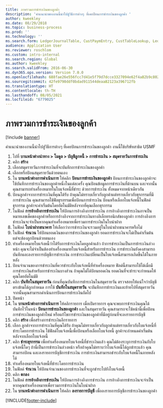 ```yaml
---
title: ภาพรวมการชำระเงินของลูกค้า
description: 'คำแนะนำของงานนี้นำไปสู่วิธีการต่างๆ ที่เคยป้อนการชำระเงินของลูกค้า '
author: kweekley
ms.date: 08/29/2018
ms.topic: business-process
ms.prod: ''
ms.technology: ''
ms.search.form: LedgerJournalTable, CustPaymEntry, CustTableLookup, LedgerJournalTransCustPaym, CustOpenTrans, BankAccountTableLookUp
audience: Application User
ms.reviewer: roschlom
ms.custom: intro-internal
ms.search.region: Global
ms.author: kweekley
ms.search.validFrom: 2016-06-30
ms.dyn365.ops.version: Version 7.0.0
ms.openlocfilehash: 688fae26e556fcc7d41e5f79d7dcce3327094e62f4a82b9c802efac8072f47b9
ms.sourcegitcommit: 42fe9790ddf0bdad911544deaa82123a396712fb
ms.translationtype: HT
ms.contentlocale: th-TH
ms.lasthandoff: 08/05/2021
ms.locfileid: "6779025"
---
```

# <a name="customer-payment-overview"></a>ภาพรวมการชำระเงินของลูกค้า

[!include [banner](../../includes/banner.md)]

คำแนะนำของงานนี้นำไปสู่วิธีการต่างๆ ที่เคยป้อนการชำระเงินของลูกค้า  งานนี้ใช้บริษัทสาธิต USMF 

1. ไปที่ **บานหน้าต่างนำทาง > โมดูล > บัญชีลูกหนี้ > การชำระเงิน > สมุดรายวันการชำระเงิน**
2. คลิก **สร้าง**
3. เลือกสมุดรายวันการชำระเงินที่จะบันทึกการชำระเงินของลูกค้า
4. เลือกหรือป้อนสมุดรายวันด้วยตนเอง
5. ใน **บานหน้าต่างการดำเนินการ** ให้คลิก **ป้อนการชำระเงินของลูกค้า** ป้อนการชำระเงินของลูกค้าจะใช้บันทึกการชำระเงินของลูกค้าหนึ่งในแต่ละครั้ง  คุณป้อนข้อมูลการชำระเงินที่ด้านบน และจากนั้น คุณสามารถทำเครื่องหมายในใบแจ้งหนี้ที่ชำระ ด้วยการชำระเงิน ทั้งหมดจากหน้าเดียวกัน  
6. ป้อนลูกค้าจากการชำระเงินที่คุณได้รับ ถ้าคุณไม่ทราบเกี่ยวกับลูกค้าแต่ทราบเกี่ยวกับธุรกรรมที่มีการชำระเงิน คุณสามารถใช้ฟิลธุรกรรมเพื่อป้อนการชำระเงิน  ป้อนหรือเลือกใบแจ้งหนี้ในฟิลด์ธุรกรรม  ลูกค้าจะค่าเริ่มต้นโดยอัตโนมัติหลังจากที่คุณเลือกธุรกรรม
7. ในฟิลด์ **การอ้างอิงการชำระเงิน** ให้ป้อนการอ้างอิงการชำระเงิน การอ้างอิงการชำระเงินอาจเป็นหมายเลขเช็คของลูกค้าหรือการอ้างอิงจากการชำระเงินทางอิเล็กทรอนิกส์ของลูกค้า  การอ้างอิงการชำระเงินจะจำเป็นหากคุณทำเครื่องหมายเพื่อรวมการชำระเงินในใบนำฝาก  
8. ในฟิลด์ **ใบนำฝากธนาคาร** ให้เลือกว่าการชำระเงินจะรวมอยู่ในใบนำฝากธนาคารหรือไม่ 
9. ในฟิลด์ **จำนวน** ให้ป้อนยอดเงินของการชำระเงินของลูกค้า ยอดการชำระเงินจะไม่เป็นค่าเริ่มต้น  แต่จะต้องถูกป้อนด้วยตนเอง 
10. ทำเครื่องหมายใบแจ้งหนี้ว่าได้รับการชำระเงินโดยลูกค้าแล้ว ถ้าการชำระเงินเป็นการชำระเงินล่วงหน้า คุณจะไม่จำเป็นต้องทำเครื่องหมายใบแจ้งหนี้สำหรับการชำระเงิน  การชำระเงินยังคงสามารถบันทึกและลงรายการบัญชีการชำระเงิน  การชำระเงินเปลี่ยนเป็นใบแจ้งหนี้สามารถเกิดขึ้นได้ในภายหลัง
11. ป้อนจำนวนของการชำระเงินที่ควรชำระกับใบแจ้งหนี้ที่ทำเครื่องหมาย ฟิลด์นี้สามารถใช้ได้เมื่อมีการชำระเงินสำหรับการชำระเงินบางส่วน  ถ้าคุณไม่ได้ป้อนยอดเงิน ยอดเงินที่จะชำระจะกำหนดให้คุณโดยอัตโนมัติ
12. คลิก **บันทึกในสมุดรายวัน** ก่อนที่คุณบันทึกการชำระเงินในสมุดรายวัน ตรวจสอบให้แน่ใจว่าบัญชีตรงข้ามได้ถูกกำหนด  การใช้ **บันทึกในสมุดรายวัน** จะบันทึกการชำระเงินและย้ายไปที่สมุดรายวัน จากนั้นคุณสามารถดำเนินการป้อนการชำระเงินถัดไป
13. ปิดหน้า
14. ใน **บานหน้าต่างการดำเนินการ** ให้คลิกรายการ เมื่อเปิดรายการ คุณจะพบการชำระเงินคุณได้บันทึกไว้ในหน้า **ป้อนการชำระเงินของลูกค้า** และในสมุดรายวัน คุณสามารถจะใช้หน้านี้เพื่อป้อนการชำระเงินของลูกค้าใหม่ หรือแก้ไขการชำระเงินของลูกค้าที่มีอยู่ก่อนที่จะลงรายการบัญชี
15. คลิก **สร้าง** เพื่อสร้างการชำระเงินอีกรายการ 
16. เลือก ลูกค้าจากการชำระเงินที่คุณได้รับ ถ้าคุณไม่ทราบเกี่ยวกับลูกค้าแต่ทราบเกี่ยวกับใบแจ้งหนี้ที่ชำระโดยการชำระเงิน ใช้ฟิลด์ใบแจ้งหนี้เพื่อป้อนหรือเลือกใบแจ้งหนี้  ลูกค้าจะกำหนดค่าเริ่มต้นหลังจากเลือกใบแจ้งหนี้  
17. คลิก **ชำระธุรกรรม** เพื่อทำเครื่องหมายใบแจ้งหนี้ที่ชำระเงินแล้ว คุณไม่ต้องระบุการชำระเงินกับใบแจ้งหนี้ใดๆ  ถ้านี่เป็นการชำระเงินล่วงหน้า หรือถ้าคุณไม่ทราบว่าใบแจ้งหนี้ได้ถูกชำระแล้ว คุณสามารถป้อน และลงรายการบัญชีการชำระเงิน  การชำระเงินสามารถชำระกับใบแจ้งหนี้ในภายหลังได้  
18. ทำเครื่องหมายใบแจ้งหนี้ที่ชำระโดยการชำระเงิน 
19. ในฟิลด์ **จำนวน** ให้ป้อนจำนวนของการชำระเงินที่จะถูกชำระไปยังใบแจ้งหนี้
20. คลิก **ตกลง**
21. ในฟิลด์ **การอ้างอิงการชำระเงิน** ให้ป้อนการอ้างอิงการชำระเงิน การอ้างอิงการชำระเงินจะจำเป็นหากคุณทำเครื่องหมายเพื่อรวมการชำระเงินในใบนำฝาก  
22. ใน **บานหน้าต่างการดำเนินการ** ให้คลิก **ลงรายการบัญชี** เพื่อลงรายการบัญชีการชำระเงินของลูกค้า 



[!INCLUDE[footer-include](../../../includes/footer-banner.md)]